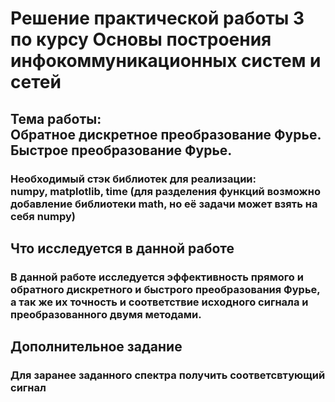 <h1>Решение практической работы 3 по курсу Основы построения инфокоммуникационных систем и сетей</h1>
<h2>Тема работы:<br>Обратное дискретное преобразование Фурье. Быстрое преобразование Фурье.</h2>
<h3>Необходимый стэк библиотек для реализации:<br>numpy, matplotlib, time (для разделения функций возможно добавление библиотеки math, но её задачи может взять на себя numpy)</h3>
<h2>Что исследуется в данной работе</h2>
<h3>В данной работе исследуется эффективность прямого и обратного дискретного и быстрого преобразования Фурье, а так же их точность и соответствие исходного сигнала и преобразованного двумя методами.</h3>
<h2>Дополнительное задание</h2>
<h3>Для заранее заданного спектра получить соответсвтующий сигнал</h3>
